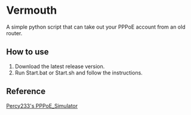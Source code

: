 # Vermouth
A simple python script that can take out your PPPoE account from an old router.

## How to use
1. Download the latest release version.
2. Run Start.bat or Start.sh and follow the instructions.

## Reference
[Percy233's PPPoE_Simulator](https://github.com/Percy233/PPPoE_Simulator-for-RM2100-exploit)
